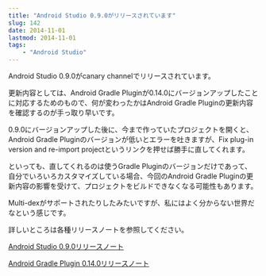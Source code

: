 ```yaml
---
title: "Android Studio 0.9.0がリリースされています"
slug: 142
date: 2014-11-01
lastmod: 2014-11-01
tags:
    - "Android Studio"
---
```


Android Studio 0.9.0がcanary channelでリリースされています。

更新内容としては、Android Gradle Pluginが0.14.0にバージョンアップしたことに対応するためのもので、何が変わったかはAndroid Gradle Pluginの更新内容を確認するのが手っ取り早いです。

0.9.0にバージョンアップした後に、今まで作っていたプロジェクトを開くと、Android Gradle Pluginのバージョンが低いとエラーを吐きますが、Fix plug-in version and re-import projectというリンクを押せば勝手に直してくれます。

といっても、直してくれるのは使うGradle Pluginのバージョンだけであって、自分でいろいろカスタマイズしている場合、今回のAndroid Gradle Pluginの更新内容の影響を受けて、プロジェクトをビルドできなくなる可能性もあります。

Multi-dexがサポートされたりしたみたいですが、私にはよく分からない世界だなという感じです。

詳しいところは各種リリースノートを参照してください。

<a href="http://tools.android.com/recent/androidstudio090released">Android Studio 0.9.0リリースノート</a>

<a href="http://tools.android.com/tech-docs/new-build-system">Android Gradle Plugin 0.14.0リリースノート</a>


  